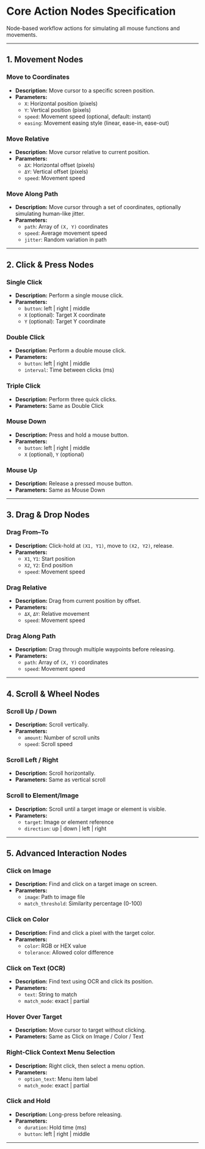 # Core Action Nodes Specification
Node-based workflow actions for simulating all mouse functions and movements.

---

## 1. Movement Nodes

### **Move to Coordinates**
- **Description:** Move cursor to a specific screen position.
- **Parameters:**
  - `X`: Horizontal position (pixels)
  - `Y`: Vertical position (pixels)
  - `speed`: Movement speed (optional, default: instant)
  - `easing`: Movement easing style (linear, ease-in, ease-out)

### **Move Relative**
- **Description:** Move cursor relative to current position.
- **Parameters:**
  - `ΔX`: Horizontal offset (pixels)
  - `ΔY`: Vertical offset (pixels)
  - `speed`: Movement speed

### **Move Along Path**
- **Description:** Move cursor through a set of coordinates, optionally simulating human-like jitter.
- **Parameters:**
  - `path`: Array of `(X, Y)` coordinates
  - `speed`: Average movement speed
  - `jitter`: Random variation in path

---

## 2. Click & Press Nodes

### **Single Click**
- **Description:** Perform a single mouse click.
- **Parameters:**
  - `button`: left | right | middle
  - `X` (optional): Target X coordinate
  - `Y` (optional): Target Y coordinate

### **Double Click**
- **Description:** Perform a double mouse click.
- **Parameters:**
  - `button`: left | right | middle
  - `interval`: Time between clicks (ms)

### **Triple Click**
- **Description:** Perform three quick clicks.
- **Parameters:** Same as Double Click

### **Mouse Down**
- **Description:** Press and hold a mouse button.
- **Parameters:**
  - `button`: left | right | middle
  - `X` (optional), `Y` (optional)

### **Mouse Up**
- **Description:** Release a pressed mouse button.
- **Parameters:** Same as Mouse Down

---

## 3. Drag & Drop Nodes

### **Drag From–To**
- **Description:** Click-hold at `(X1, Y1)`, move to `(X2, Y2)`, release.
- **Parameters:**
  - `X1`, `Y1`: Start position
  - `X2`, `Y2`: End position
  - `speed`: Movement speed

### **Drag Relative**
- **Description:** Drag from current position by offset.
- **Parameters:**
  - `ΔX`, `ΔY`: Relative movement
  - `speed`: Movement speed

### **Drag Along Path**
- **Description:** Drag through multiple waypoints before releasing.
- **Parameters:**
  - `path`: Array of `(X, Y)` coordinates
  - `speed`: Movement speed

---

## 4. Scroll & Wheel Nodes

### **Scroll Up / Down**
- **Description:** Scroll vertically.
- **Parameters:**
  - `amount`: Number of scroll units
  - `speed`: Scroll speed

### **Scroll Left / Right**
- **Description:** Scroll horizontally.
- **Parameters:** Same as vertical scroll

### **Scroll to Element/Image**
- **Description:** Scroll until a target image or element is visible.
- **Parameters:**
  - `target`: Image or element reference
  - `direction`: up | down | left | right

---

## 5. Advanced Interaction Nodes

### **Click on Image**
- **Description:** Find and click on a target image on screen.
- **Parameters:**
  - `image`: Path to image file
  - `match_threshold`: Similarity percentage (0-100)

### **Click on Color**
- **Description:** Find and click a pixel with the target color.
- **Parameters:**
  - `color`: RGB or HEX value
  - `tolerance`: Allowed color difference

### **Click on Text (OCR)**
- **Description:** Find text using OCR and click its position.
- **Parameters:**
  - `text`: String to match
  - `match_mode`: exact | partial

### **Hover Over Target**
- **Description:** Move cursor to target without clicking.
- **Parameters:** Same as Click on Image / Color / Text

### **Right-Click Context Menu Selection**
- **Description:** Right click, then select a menu option.
- **Parameters:**
  - `option_text`: Menu item label
  - `match_mode`: exact | partial

### **Click and Hold**
- **Description:** Long-press before releasing.
- **Parameters:**
  - `duration`: Hold time (ms)
  - `button`: left | right | middle

---
